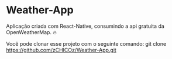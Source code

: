 # Weather-App
Aplicação criada com React-Native, consumindo a api gratuita da OpenWeatherMap. 🔥

Você pode clonar esse projeto com o seguinte comando: git clone https://github.com/zCHICOz/Weather-App.git
